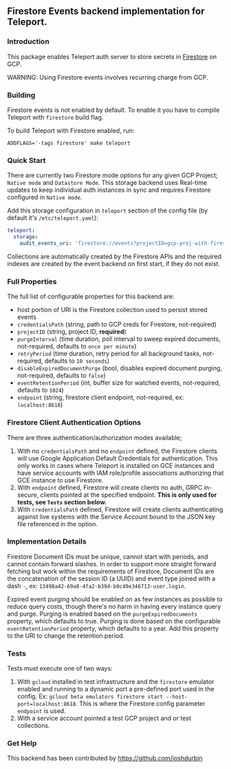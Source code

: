 ## Firestore Events backend implementation for Teleport.

### Introduction

This package enables Teleport auth server to store secrets in 
[Firestore](https://cloud.google.com/firestore/docs/) on GCP.

WARNING: Using Firestore events involves recurring charge from GCP.

### Building

Firestore events is not enabled by default. To enable it you have to 
compile Teleport with `firestore` build flag.

To build Teleport with Firestore enabled, run:

```
ADDFLAGS='-tags firestore' make teleport
```

### Quick Start

There are currently two Firestore mode options for any given GCP Project; `Native mode` and
`Datastore Mode`. This storage backend uses Real-time updates to keep individual auth instances
in sync and requires Firestore configured in `Native mode`.  

Add this storage configuration in `teleport` section of the config file (by default it's `/etc/teleport.yaml`):

```yaml
teleport:
  storage:
    audit_events_uri: 'firestore://events?projectID=gcp-proj-with-firestore-enabled&credentialsPath=/var/lib/teleport/gcs_creds'
```

Collections are automatically created by the Firestore APIs and the required indexes are created
by the event backend on first start, if they do not exist. 

### Full Properties

The full list of configurable properties for this backend are:

- host portion of URI is the Firestore collection used to persist stored events
- `credentialsPath` (string, path to GCP creds for Firestore, not-required)
- `projectID` (string, project ID, **required**)
- `purgeInterval` (time duration, poll interval to sweep expired documents, not-required, defaults to `once per minute`)
- `retryPeriod` (time duration, retry period for all background tasks, not-required, defaults to `10 seconds`)
- `disableExpiredDocumentPurge` (bool, disables expired document purging, not-required, defaults to `false`)
- `eventRetentionPeriod` (int, buffer size for watched events, not-required, defaults to `1024`)
- `endpoint` (string, firestore client endpoint, not-required, ex: `localhost:8618`)

### Firestore Client Authentication Options

There are three authentication/authorization modes available;

1. With no `credentialsPath` and no `endpoint` defined, the Firestore clients will use
Google Application Default Credentials for authentication. This only works in cases
where Teleport is installed on GCE instances and have service accounts with IAM role/profile
associations authorizing that GCE instance to use Firestore.  
2. With `endpoint` defined, Firestore will create clients no auth, GRPC in-secure, clients pointed
at the specified endpoint. **This is only used for tests, see `Tests` section below.**
3. With `credentialsPath` defined, Firestore will create clients authenticating against
live systems with the Service Account bound to the JSON key file referenced in the option.  

### Implementation Details

Firestore Document IDs must be unique, cannot start with periods, and cannot contain forward
slashes. In order to support more straight forward fetching but work within the requirements
of Firestore, Document IDs are the concatenation of the session ID (a UUID) and event type joined with a dash `-`,
ex: `13498a42-69a8-4fa2-b39d-b0c49e346713-user.login`.

Expired event purging should be enabled on as few instances as possible to reduce query costs,
though there's no harm in having every instance query and purge. Purging is enabled based on
the `purgeExpiredDocuments` property, which defaults to true. Purging is done based on the
configurable `eventRetentionPeriod` property, which defaults to a year. Add this property to
the URI to change the retention period.

### Tests

Tests must execute one of two ways:

1. With `gcloud` installed in test infrastructure and the `firestore` emulator enabled
and running to a dynamic port a pre-defined port used in the config.
Ex: `gcloud beta emulators firestore start --host-port=localhost:8618`. This is where the Firestore config
parameter `endpoint` is used.
2. With a service account pointed a test GCP project and or test collections.

### Get Help

This backend has been contributed by https://github.com/joshdurbin
